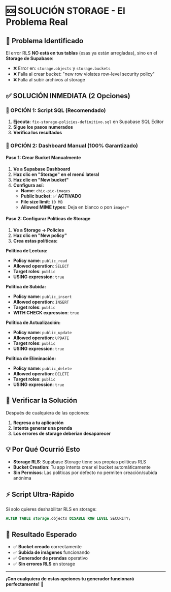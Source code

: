 # 🆘 SOLUCIÓN STORAGE - El Problema Real

## 🎯 Problema Identificado

El error RLS **NO está en tus tablas** (esas ya están arregladas), sino en el **Storage de Supabase**:

- ❌ Error en: `storage.objects` y `storage.buckets`
- ❌ Falla al crear bucket: "new row violates row-level security policy"
- ❌ Falla al subir archivos al storage

## ✅ SOLUCIÓN INMEDIATA (2 Opciones)

### 🚀 OPCIÓN 1: Script SQL (Recomendado)

1. **Ejecuta**: `fix-storage-policies-definitivo.sql` en Supabase SQL Editor
2. **Sigue los pasos numerados**
3. **Verifica los resultados**

### 🎯 OPCIÓN 2: Dashboard Manual (100% Garantizado)

#### Paso 1: Crear Bucket Manualmente
1. **Ve a Supabase Dashboard**
2. **Haz clic en "Storage" en el menú lateral**
3. **Haz clic en "New bucket"**
4. **Configura así:**
   - **Name**: `chic-pic-images`
   - **Public bucket**: ✅ **ACTIVADO**
   - **File size limit**: `10 MB`
   - **Allowed MIME types**: Deja en blanco o pon `image/*`

#### Paso 2: Configurar Políticas de Storage
1. **Ve a Storage → Policies**
2. **Haz clic en "New policy"**
3. **Crea estas políticas:**

**Política de Lectura:**
- **Policy name**: `public_read`
- **Allowed operation**: `SELECT`
- **Target roles**: `public`
- **USING expression**: `true`

**Política de Subida:**
- **Policy name**: `public_insert`
- **Allowed operation**: `INSERT`
- **Target roles**: `public`
- **WITH CHECK expression**: `true`

**Política de Actualización:**
- **Policy name**: `public_update`
- **Allowed operation**: `UPDATE`
- **Target roles**: `public`
- **USING expression**: `true`

**Política de Eliminación:**
- **Policy name**: `public_delete`
- **Allowed operation**: `DELETE`
- **Target roles**: `public`
- **USING expression**: `true`

## 🧪 Verificar la Solución

Después de cualquiera de las opciones:

1. **Regresa a tu aplicación**
2. **Intenta generar una prenda**
3. **Los errores de storage deberían desaparecer**

## 💡 Por Qué Ocurrió Esto

- **Storage RLS**: Supabase Storage tiene sus propias políticas RLS
- **Bucket Creation**: Tu app intenta crear el bucket automáticamente
- **Sin Permisos**: Las políticas por defecto no permiten creación/subida anónima

## ⚡ Script Ultra-Rápido

Si solo quieres deshabilitar RLS en storage:

```sql
ALTER TABLE storage.objects DISABLE ROW LEVEL SECURITY;
```

## 🎉 Resultado Esperado

- ✅ **Bucket creado** correctamente
- ✅ **Subida de imágenes** funcionando
- ✅ **Generador de prendas** operativo
- ✅ **Sin errores RLS** en storage

---

**¡Con cualquiera de estas opciones tu generador funcionará perfectamente!** 🚀
